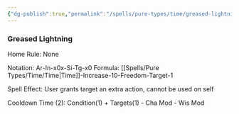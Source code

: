 ```yaml
---
{"dg-publish":true,"permalink":"/spells/pure-types/time/greased-lightning/","tags":["Spell/Time","Spell/Utility"]}
---
```


### Greased Lightning
Home Rule: None

Notation: Ar-In-x0x-Si-Tg-x0
Formula: [[Spells/Pure Types/Time/Time\|Time]]-Increase-10-Freedom-Target-1

Spell Effect:
User grants target an extra action, cannot be used on self

Cooldown
Time (2): Condition(1) + Targets(1) - Cha Mod - Wis Mod